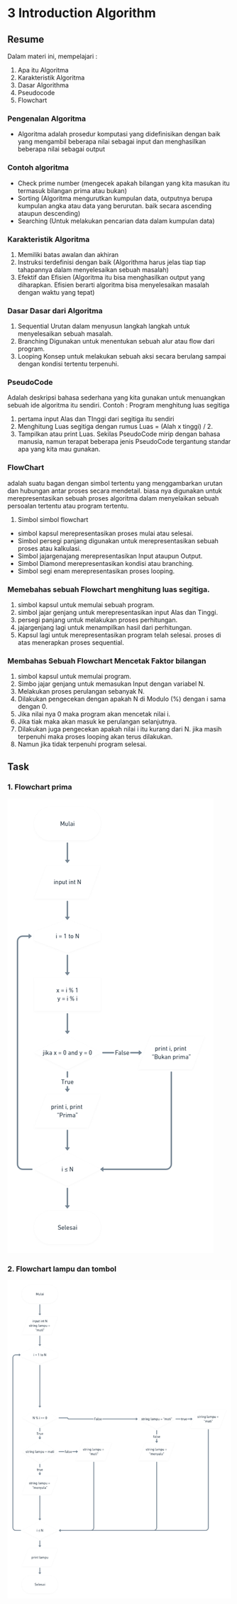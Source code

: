 # 3 Introduction Algorithm
## Resume
Dalam materi ini, mempelajari :
1. Apa itu Algoritma
2. Karakteristik Algoritma
3. Dasar Algorithma
4. Pseudocode
5. Flowchart
### Pengenalan Algoritma
- Algoritma adalah prosedur komputasi yang didefinisikan dengan baik yang mengambil beberapa nilai sebagai input dan menghasilkan beberapa nilai sebagai output
### Contoh algoritma
- Check prime number (mengecek apakah bilangan yang kita masukan itu termasuk bilangan prima atau bukan)
- Sorting (Algoritma mengurutkan kumpulan data, outputnya berupa kumpulan angka atau data yang berurutan. baik secara ascending ataupun descending)
- Searching (Untuk melakukan pencarian data dalam kumpulan data)

### Karakteristik Algoritma
1. Memiliki batas awalan dan akhiran
2. Instruksi terdefinisi dengan baik (Algorithma harus jelas tiap tiap tahapannya dalam menyelesaikan sebuah masalah)
3. Efektif dan Efisien (Algoritma itu bisa menghasilkan output yang diharapkan. Efisien berarti algoritma bisa menyelesaikan masalah dengan waktu yang tepat)

### Dasar Dasar dari Algoritma
1. Sequential
   Urutan dalam menyusun langkah langkah untuk menyelesaikan sebuah masalah.
2. Branching
   Digunakan untuk menentukan sebuah alur atau flow dari program.
3. Looping
   Konsep untuk melakukan sebuah aksi secara berulang sampai dengan kondisi tertentu terpenuhi.

### PseudoCode
Adalah deskripsi bahasa sederhana yang kita gunakan untuk menuangkan sebuah ide algoritma itu sendiri.
Contoh :
Program menghitung luas segitiga
1. pertama input Alas dan TInggi dari segitiga itu sendiri
2. Menghitung Luas segitiga dengan rumus Luas = (Alah x tinggi) / 2.
3. Tampilkan atau print Luas.
   Sekilas PseudoCode mirip dengan bahasa manusia, namun terapat beberapa jenis PseudoCode tergantung standar apa yang kita mau gunakan.

### FlowChart
adalah suatu bagan dengan simbol tertentu yang menggambarkan urutan dan hubungan antar proses secara mendetail.
biasa nya digunakan untuk merepresentasikan sebuah proses algoritma dalam menyelaikan sebuah persoalan tertentu atau program tertentu.
1. Simbol simbol flowchart
- simbol kapsul merepresentasikan proses mulai atau selesai.
- Simbol persegi panjang digunakan untuk merepresentasikan sebuah proses atau kalkulasi.
- Simbol jajargenajang merepresentasikan Input ataupun Output.
- Simbol Diamond merepresentasikan kondisi atau branching.
- Simbol segi enam merepresentasikan proses looping.

### Memebahas sebuah Flowchart menghitung luas segitiga.
1. simbol kapsul untuk memulai sebuah program.
2. simbol jajar genjang untuk merepresentasikan input Alas dan Tinggi.
3. persegi panjang untuk melakukan proses perhitungan.
4. jajargenjang lagi untuk menampilkan hasil dari perhitungan.
5. Kapsul lagi untuk merepresentasikan program telah selesai.
   proses di atas menerapkan proses sequential.

### Membahas Sebuah Flowchart Mencetak Faktor bilangan
1. simbol kapsul untuk memulai program.
2. Simbo jajar genjang untuk memasukan Input dengan variabel N.
3. Melakukan proses perulangan sebanyak N.
4. Dilakukan pengecekan dengan apakah N di Modulo (%) dengan i sama dengan 0.
5. Jika nilai nya 0 maka program akan mencetak nilai i.
6. Jika tiak maka akan masuk ke perulangan selanjutnya.
7. Dilakukan juga pengecekan apakah nilai i itu kurang dari N. jika masih terpenuhi maka proses looping akan terus dilakukan.
8. Namun jika tidak terpenuhi program selesai.

## Task

### 1. Flowchart prima
![This is an image](https://github.com/RahmatSetia/AMARTHA/blob/master/3_Introduction%20Algorithm/screenshots/Flowchart%20Prima.png)

### 2. Flowchart lampu dan tombol
![This is an image](https://github.com/RahmatSetia/AMARTHA/blob/master/3_Introduction%20Algorithm/screenshots/kondisi%20lampu.png)
